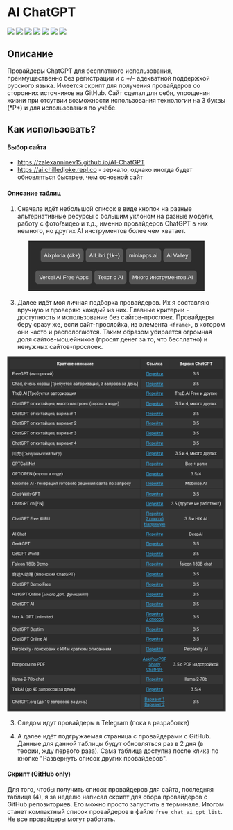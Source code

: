 # AI ChatGPT

[![](https://img.shields.io/github/last-commit/Zalexanninev15/ai-for-all.svg)](https://github.com/Zalexanninev15/ai-for-all/commits/main)
[![](https://img.shields.io/github/stars/Zalexanninev15/ai-for-all.svg)](https://github.com/Zalexanninev15/ai-for-all/stargazers)
[![](https://img.shields.io/github/forks/Zalexanninev15/ai-for-all.svg)](https://github.com/Zalexanninev15/ai-for-all/network/members)
[![](https://img.shields.io/github/issues/Zalexanninev15/ai-for-all.svg)](https://github.com/Zalexanninev15/ai-for-all/issues?q=is%3Aopen+is%3Aissue)
[![](https://img.shields.io/github/issues-closed/Zalexanninev15/ai-for-all.svg)](https://github.com/Zalexanninev15/ai-for-all/issues?q=is%3Aissue+is%3Aclosed)
[![](https://img.shields.io/badge/license-MIT-blue.svg)](LICENSE)
[![](https://img.shields.io/badge/Donate-FFDD00.svg?logo=buymeacoffee&logoColor=black)](https://zalexanninev15-donate.pfm.live/)

## Описание
Провайдеры ChatGPT для бесплатного использования, преимущественно без регистрации и с +/- адекватной поддержкой русского языка. Имеется скрипт для получения провайдеров со сторонних источников на GitHub. Сайт сделал для себя, упрощения жизни при отсутвии возможности использования технологии на 3 буквы (\*P\*) и для использования по учёбе.

## Как использовать?

#### Выбор сайта

- https://zalexanninev15.github.io/AI-ChatGPT
- https://ai.chilledjoke.repl.co - зеркало, однако иногда будет обновляться быстрее, чем основной сайт

#### Описание таблиц

1. Сначала идёт небольшой список в виде кнопок на разные альтернативные ресурсы с большим уклоном на разные модели, работу с фото/видео и т.д., именно провайдеров ChatGPT в них немного, но других AI инструментов более чем хватает.

<p align="center">
  <img src="/assets/1.png">
</p>

3. Далее идёт моя личная подборка провайдеров. Их я составляю вручную и проверяю каждый из них. Главные критерии - доступность и использование без сайтов-прослоек. Провайдеры беру сразу же, если сайт-прослойка, из элемента ```<frame>```, в котором они часто и распологаются. Таким образом убирается огромная доля сайтов-мошейников (просят денег за то, что бесплатно) и ненужных сайтов-прослоек.

<p align="center">
  <img src="/assets/2.png">
</p>

3. Следом идут провайдеры в Telegram (пока в разработке)

4. А далее идёт подгружаемая страница с провайдерами с GitHub. Данные для данной таблицы будут обновляться раз в 2 дня (в теории, жду первого раза). Сама таблица доступна после клика по кнопке "Развернуть список других провайдеров".

#### Скрипт (GitHub only)

Для того, чтобы получить список провайдеров для сайта, последняя таблица (4), я за неделю написал скрипт для сбора провайдеров с GitHub репозиториев. Его можно просто запустить в терминале. Итогом станет компактный список провайдеров в файле `free_chat_ai_gpt_list`. Не все провайдеры могут работать.

